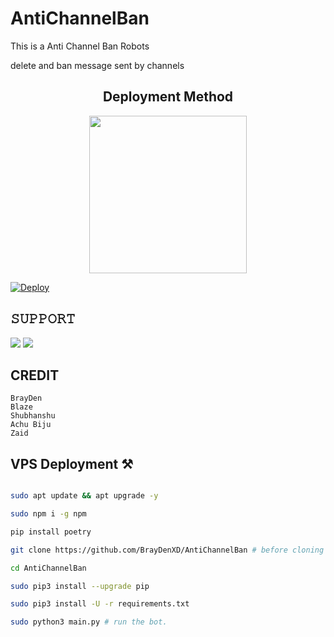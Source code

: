 # AntiChannelBan
This is a Anti Channel Ban Robots 

delete and ban message sent by channels

<h2 align="center">
   Deployment Method
</h2>

<p align="center">
<a href="https://railway.app/new/template?template=https://github.com/BrayDenXD/AntiChannelBan&envs=BOT_TOKEN%2CAPI_ID%2CAPI_HASH%2CSTRING_BOT_TOKEN%2CSUDO"><img src="https://img.shields.io/badge/Deploy%20To%20Railway-blackwhite?style=for-the-badge&logo=railway" width="252""/</a>

   [![Deploy](https://www.herokucdn.com/deploy/button.svg)](https://heroku.com/deploy?template=https://github.com/Hydrayt777/Youtube-DLR-bot-TG.git/tree/master)
## 𝚂𝚄𝙿𝙿𝙾𝚁𝚃 
                          
<a href="https://t.me/decodesupport"><img src="https://img.shields.io/badge/Join-SUPPORT%20GROUP-red.svg?logo=Telegram"></a>
<a href="https://t.me/deecodebots"><img src="https://img.shields.io/badge/Join-SUPPORT%20CHANNEL-red.svg?logo=Telegram"></a>

## CREDIT
```
BrayDen
Blaze
Shubhanshu
Achu Biju
Zaid
```


## VPS Deployment ⚒️

```sh

sudo apt update && apt upgrade -y

sudo npm i -g npm

pip install poetry

git clone https://github.com/BrayDenXD/AntiChannelBan # before cloning fork repo and fill All wars first

cd AntiChannelBan

sudo pip3 install --upgrade pip

sudo pip3 install -U -r requirements.txt

sudo python3 main.py # run the bot.

```
